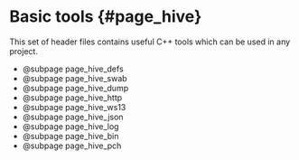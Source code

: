 Basic tools {#page_hive}
========================

This set of header files contains useful C++ tools which can be used in any project.

- @subpage page_hive_defs
- @subpage page_hive_swab
- @subpage page_hive_dump
- @subpage page_hive_http
- @subpage page_hive_ws13
- @subpage page_hive_json
- @subpage page_hive_log
- @subpage page_hive_bin
- @subpage page_hive_pch
